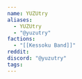 ```yaml
---
name: YUZUtry
aliases:
  - YUZUtry
  - "@yuzutry"
factions:
  - "[[Kessoku Band]]"
reddit: 
discord: "@yuzutry"
tags:
---
```

